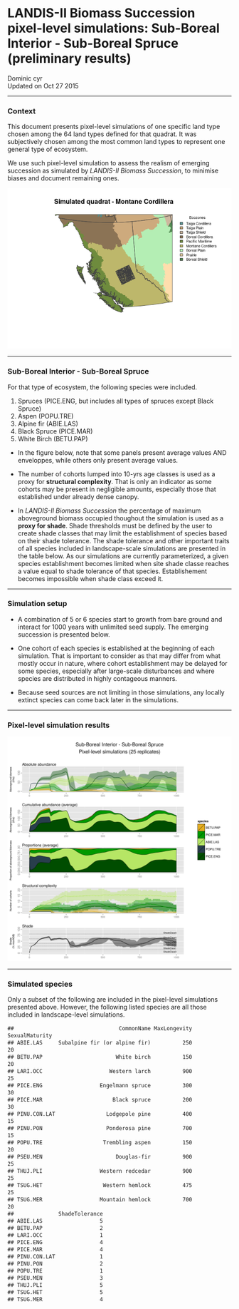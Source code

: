 # LANDIS-II Biomass Succession pixel-level simulations: Sub-Boreal Interior - Sub-Boreal Spruce (preliminary results)
Dominic cyr  
Updated on Oct 27 2015

-------








### Context

This document presents pixel-level simulations of one specific land type chosen among the 64 land types defined for that quadrat. It was subjectively chosen among the most common land types to represent one general type of ecosystem.

We use such pixel-level simulation to assess the realism of emerging succession as simulated by _LANDIS-II Biomass Succession_, to minimise biases and document remaining ones.









<img src="landisSiteVignette_MC_981_5_files/figure-html/mapPlot-1.png" title="" alt=""  />

-------

### Sub-Boreal Interior - Sub-Boreal Spruce


For that type of ecosystem, the following species were included.

1. Spruces (PICE.ENG, but includes all types of spruces except Black Spruce)
2. Aspen (POPU.TRE)
3. Alpine fir (ABIE.LAS)
4. Black Spruce (PICE.MAR)
5. White Birch (BETU.PAP)

* In the figure below, note that some panels present average values AND enveloppes, while others only present average values.

* The number of cohorts lumped into 10-yrs age classes is used as a proxy for **structural complexity**. That is only an indicator as some cohorts may be present in negligible amounts, especially those that established under already dense canopy.

* In _LANDIS-II Biomass Succession_ the percentage of maximum aboveground biomass occupied thoughout the simulation is used as a **proxy for shade**. Shade thresholds must be defined by the user to create shade classes that may limit the establishment of species based on their shade tolerance. The shade tolerance and other important traits of all species included in landscape-scale simulations are presented in the table below. As our simulations are currently parameterized, a given species establishment becomes limited when site shade classe reaches a value equal to shade tolerance of that species. Establishement becomes impossible when shade class exceed it.

-------

### Simulation setup

* A combination of 5 or 6 species start to growth from bare ground and interact for 1000 years with unlimited seed supply. The emerging succession is presented below.

* One cohort of each species is established at the beginning of each simulation. That is important to consider as that may differ from what mostly occur in nature, where cohort establishment may be delayed for some species, especially after large-scale disturbances and where species are distributed in highly contageous manners.

* Because seed sources are not limiting in those simulations, any locally extinct species can come back later in the simulations.

-------

### Pixel-level simulation results
![alt text](../Figures/multiSppLandisSite_MC_981_5.png)




-------

### Simulated species

Only a subset of the following are included in the pixel-level simulations presented above. However, the following listed species are all those included in landscape-level simulations.


```
##                                 CommonName MaxLongevity SexualMaturity
## ABIE.LAS     Subalpine fir (or alpine fir)          250             20
## BETU.PAP                       White birch          150             20
## LARI.OCC                     Western larch          900             25
## PICE.ENG                  Engelmann spruce          300             30
## PICE.MAR                      Black spruce          200             30
## PINU.CON.LAT                Lodgepole pine          400             15
## PINU.PON                    Ponderosa pine          700             15
## POPU.TRE                   Trembling aspen          150             20
## PSEU.MEN                       Douglas-fir          900             25
## THUJ.PLI                  Western redcedar          900             25
## TSUG.HET                   Western hemlock          475             25
## TSUG.MER                  Mountain hemlock          700             20
##              ShadeTolerance
## ABIE.LAS                  5
## BETU.PAP                  2
## LARI.OCC                  1
## PICE.ENG                  4
## PICE.MAR                  4
## PINU.CON.LAT              1
## PINU.PON                  2
## POPU.TRE                  1
## PSEU.MEN                  3
## THUJ.PLI                  5
## TSUG.HET                  5
## TSUG.MER                  4
```
